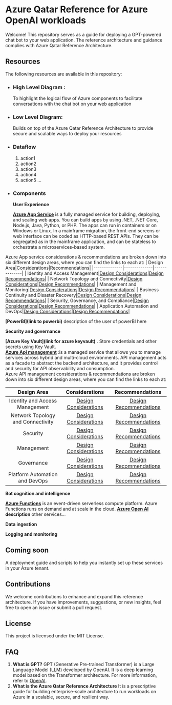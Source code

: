 # Azure Qatar Reference for Azure OpenAI workloads
Welcome! This repository serves as a guide for deploying a GPT-powered chat bot to your web application. The reference architecture and guidance complies with Azure Qatar Reference Architecture. 

## Resources
The following resources are available in this repository:

- ### High Level Diagram :  
  To highlight the logical flow of Azure components to facilitate conversations with the chat bot on your web application
- ### Low Level Diagram:  
  Builds on top of the Azure Qatar Reference Architecture to provide secure and scalable ways to deploy your resources
- ### Dataflow
  1. action1
  2. action2
  3. action3
  4. action4
  5. action5
  ...
- ### Components
   **User Experience**

  **[Azure App Service](https://azure.microsoft.com/en-us/products/app-service/)** is a fully managed service for building, deploying, and scaling web apps. You can build apps by using .NET, .NET Core, Node.js, Java, Python, or PHP. The apps can run in containers or on Windows or Linux. In a mainframe migration, the front-end screens or web interface can be coded as HTTP-based REST APIs. They can be segregated as in the mainframe application, and can be stateless to orchestrate a microservices-based system.  

 Azure App service considerations & recommendations are broken down into six different design areas, where you can find the links to each at:
| Design Area|Considerations|Recommendations|
|--------------|--------------|--------------|
| Identity and Access Management|[Design Considerations](/docs/Design-Areas/identity-access-mgmt.md#design-considerations)|[Design Recommendations](/docs/Design-Areas/identity-access-mgmt.md#design-recommendations)|
| Network Topology and Connectivity|[Design Considerations](/docs/Design-Areas/networking.md#design-considerations)|[Design Recommendations](/docs/Design-Areas/networking.md#design-recommendations)|
| Management and Monitoring|[Design Considerations](/docs/Design-Areas/mgmt-monitoring.md#design-consideration)|[Design Recommendations](/docs/Design-Areas/mgmt-monitoring.md#design-recommendation)|
| Business Continuity and Disaster Recovery|[Design Considerations](/docs/Design-Areas/BCDR.md#design-considerations)|[Design Recommendations](/docs/Design-Areas/BCDR.md#design-recommendations)|
| Security, Governance, and Compliance|[Design Considerations](/docs/Design-Areas/security-governance-compliance.md#design-considerations)|[Design Recommendations](/docs/Design-Areas/security-governance-compliance.md#design-recommendations)|
| Application Automation and DevOps|[Design Considerations](/docs/Design-Areas/automation-devops.md#design-considerations)|[Design Recommendations](/docs/Design-Areas/automation-devops.md#design-recommendations)|

**[PowerBI](link to powerbi)** description of the user of powerBI here

**Security and governance**  

**[Azure Key Vault](link for azure keyvault)** . Store credentials and other secrets using Key Vault.  
**[Azure Api management](https://azure.microsoft.com/en-us/products/api-management/)** :is a managed service that allows you to manage services across hybrid and multi-cloud environments. API management acts as a facade to abstract the backend architecture, and it provides control and security for API observability and consumption.  
Azure API management considerations & recommendations are broken down into six different design areas, where you can find the links to each at:
  
| Design Area|Considerations|Recommendations|
|:--------------:|:--------------:|:--------------:|
| Identity and Access Management|[Design Considerations](https://docs.microsoft.com/en-us/azure/cloud-adoption-framework/scenarios/app-platform/api-management/identity-and-access-management#design-considerations)|[Design Recommendations](https://docs.microsoft.com/en-us/azure/cloud-adoption-framework/scenarios/app-platform/api-management/identity-and-access-management#design-recommendations)|
| Network Topology and Connectivity|[Design Considerations](https://docs.microsoft.com/en-us/azure/cloud-adoption-framework/scenarios/app-platform/api-management/network-topology-and-connectivity#design-considerations)|[Design Recommendations](https://docs.microsoft.com/en-us/azure/cloud-adoption-framework/scenarios/app-platform/api-management/network-topology-and-connectivity#design-recommendations)|
| Security|[Design Considerations](https://docs.microsoft.com/en-us/azure/cloud-adoption-framework/scenarios/app-platform/api-management/security#design-considerations)|[Design Recommendations](https://docs.microsoft.com/en-us/azure/cloud-adoption-framework/scenarios/app-platform/api-management/security#design-recommendations)|
| Management|[Design Considerations](https://docs.microsoft.com/en-us/azure/cloud-adoption-framework/scenarios/app-platform/api-management/management#design-considerations)|[Design Recommendations](https://docs.microsoft.com/en-us/azure/cloud-adoption-framework/scenarios/app-platform/api-management/management#design-recommendation)|
| Governance|[Design Considerations](https://docs.microsoft.com/en-us/azure/cloud-adoption-framework/scenarios/app-platform/api-management/governance#design-considerations)|[Design Recommendations](https://docs.microsoft.com/en-us/azure/cloud-adoption-framework/scenarios/app-platform/api-management/governance#design-recommendations)|
| Platform Automation and DevOps|[Design Considerations](https://docs.microsoft.com/en-us/azure/cloud-adoption-framework/scenarios/app-platform/api-management/platform-automation-and-devops#design-considerations)|[Design Recommendations](https://docs.microsoft.com/en-us/azure/cloud-adoption-framework/scenarios/app-platform/api-management/platform-automation-and-devops#design-recommendations)|

**Bot cognition and intelligence**  

  **[Azure Functions](https://azure.microsoft.com/en-us/products/functions/)** is an event-driven serverless compute platform. Azure Functions runs on demand and at scale in the cloud.
  **[Azure Open AI](link) description**
  other services...  
  
**Data ingestion**  

**Logging and monitoring**  


## Coming soon
A deployment guide and scripts to help you instantly set up these services in your Azure tenant. 

## Contributions
We welcome contributions to enhance and expand this reference architecture. If you have improvements, suggestions, or new insights, feel free to open an issue or submit a pull request.

## License
This project is licensed under the MIT License.

## FAQ
1. **What is GPT?**
GPT (Generative Pre-trained Transformer) is a Large Language Model (LLM) developed by OpenAI. It is a deep learning model based on the Transformer architecture. For more information, refer to [OpenAI](openai.com).
2. **What is the Azure Qatar Reference Architecture**
It is a prescriptive guide for building enterprise-scale architecture to run workloads on Azure in a scalable, secure, and resilient way.
